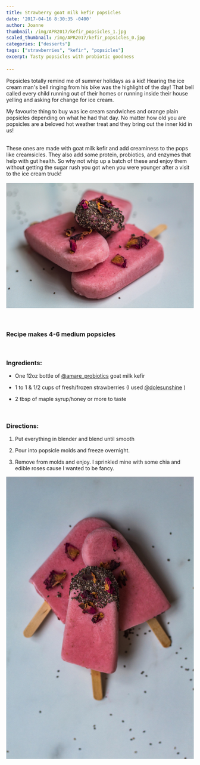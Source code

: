 ```yaml
---
title: Strawberry goat milk kefir popsicles
date: '2017-04-16 8:30:35 -0400'
author: Joanne
thumbnail: /img/APR2017/kefir_popsicles_1.jpg
scaled_thumbnail: /img/APR2017/kefir_popsicles_0.jpg
categories: ["desserts"]
tags: ["strawberries", "kefir", "popsicles"]
excerpt: Tasty popsicles with probiotic goodness

---
```


Popsicles totally remind me of summer holidays as a kid! Hearing the ice cream man's  bell ringing from his bike was the highlight of the day! That bell called every child running out of their homes or running inside their house yelling and asking for change for ice cream.
<br>

My favourite thing to buy was ice cream sandwiches and orange plain popsicles depending on what he had that day. No matter how old you are popsicles are a beloved hot weather treat and they bring out the inner kid in us!
<br>
<br>

These ones are made with goat milk kefir and add creaminess to the pops like creamsicles. They also add some protein, probiotics, and enzymes that help with gut health.  So why not whip up a batch of these and enjoy them without getting the sugar rush you got when you were younger after a visit to the ice cream truck!
<br>
<br>
![Kefir popsicles](/img/APR2017/kefir_popsicles_2.jpg)  
<br>
<br>

### Recipe makes 4-6 medium popsicles
<br>

### Ingredients:

* One 12oz bottle of [@amare_probiotics](https://www.instagram.com/amare_probiotics) goat milk kefir

* 1 to 1 & 1/2 cups of fresh/frozen strawberries (I used [@dolesunshine](https://www.instagram.com/dolesunshine/) )

* 2 tbsp of maple syrup/honey or more to taste
<br>

### Directions:

1. Put everything in blender and blend until smooth

1. Pour into popsicle molds and freeze overnight.  

1. Remove from molds and enjoy. I sprinkled mine with some chia and edible roses cause I wanted to be fancy.  

![Kefir popsicles](/img/APR2017/kefir_popsicles_3.jpg)
